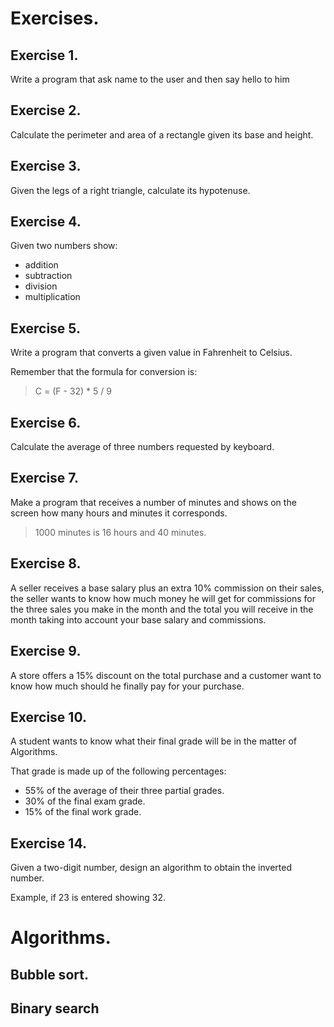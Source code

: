 # Exercises.

## Exercise 1.
Write a program that ask name to the user and then say hello to him

## Exercise 2.
Calculate the perimeter and area of ​​a rectangle given its base and height.

## Exercise 3.
Given the legs of a right triangle, calculate its hypotenuse.

## Exercise 4.
Given two numbers show:
- addition
- subtraction
- division
- multiplication

## Exercise 5.
Write a program that converts a given value in Fahrenheit to Celsius.

Remember that the formula for conversion is:
> C = (F - 32) * 5 / 9

## Exercise 6.
Calculate the average of three numbers requested by keyboard.

## Exercise 7.
Make a program that receives a number of minutes and shows on the screen how many hours and minutes it corresponds.
> 1000 minutes is 16 hours and 40 minutes.

## Exercise 8.
A seller receives a base salary plus an extra 10% commission on their sales, the seller wants to know how much money he will get for commissions for the three sales you make in the month and the total you will receive in the month taking into account your base salary and commissions.

## Exercise 9.
A store offers a 15% discount on the total purchase and a customer want to know how much should he finally pay for your purchase.

## Exercise 10.
A student wants to know what their final grade will be in the matter of Algorithms.

That grade is made up of the following percentages:
- 55% of the average of their three partial grades.
- 30% of the final exam grade.
- 15% of the final work grade.

## Exercise 14.
Given a two-digit number, design an algorithm to obtain the inverted number.

Example, if 23 is entered showing 32.

# Algorithms.

## Bubble sort.

## Binary search